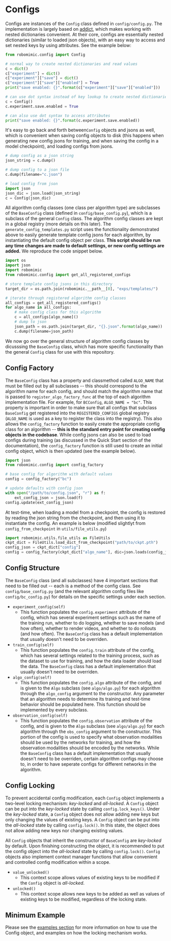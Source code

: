 # Configs

Configs are instances of the `Config` class defined in `config/config.py`. The implementation is largely based on [addict](https://github.com/mewwts/addict), which makes working with nested dictionaries convenient. At their core, configs are essentially nested dictionaries (similar to loaded json objects), with an easy way to access and set nested keys by using attributes. See the example below:

```python
from robomimic.config import Config

# normal way to create nested dictionaries and read values
c = dict()
c["experiment"] = dict()
c["experiment"]["save"] = dict()
c["experiment"]["save"]["enabled"] = True
print("save enabled: {}".format(c["experiment"]["save"]["enabled"]))

# can use dot syntax instead of key lookup to create nested dictionaries
c = Config()
c.experiment.save.enabled = True

# can also use dot syntax to access attributes
print("save enabled: {}".format(c.experiment.save.enabled))
```

It's easy to go back and forth between`Config` objects and jsons as well, which is convenient when saving config objects to disk (this happens when generating new config jsons for training, and when saving the config in a model checkpoint), and loading configs from jsons.

```python
# dump config as a json string
json_string = c.dump()

# dump config to a json file
c.dump(filename="c.json")

# load config from json
import json
json_dic = json.load(json_string)
c = Config(json_dic)
```

All algorithm config classes (one class per algorithm type) are subclasses of the `BaseConfig` class (defined in `config/base_config.py`), which is a subclass of the general `Config` class. The algorithm config classes are kept in a global registry (more details on this later). The `generate_config_templates.py` script uses the functionality demonstrated above to easily generate template config jsons for each algorithm, by instantiating the default config object per class. **This script should be run any time changes are made to default settings, or new config settings are added.** We reproduce the code snippet below.

```python
import os
import json
import robomimic
from robomimic.config import get_all_registered_configs

# store template config jsons in this directory
target_dir = os.path.join(robomimic.__path__[0], "exps/templates/")

# iterate through registered algorithm config classes
all_configs = get_all_registered_configs()
for algo_name in all_configs:
    # make config class for this algorithm
    c = all_configs[algo_name]()
    # dump to json
    json_path = os.path.join(target_dir, "{}.json".format(algo_name))
    c.dump(filename=json_path)
```

We now go over the general structure of algorithm config classes by dicusssing the `BaseConfig` class, which has more specific functionality than the general `Config` class for use with this repository. 

## Config Factory

The `BaseConfig` class has a property and classmethod called `ALGO_NAME` that must be filled out by all subclasses -- this should correspond to the algorithm name for each config, and should match the algorithm name that is passed to `register_algo_factory_func` at the top of each algorithm implementation file. For example, for `BCConfig`, `ALGO_NAME = "bc"`. This property is important in order to make sure that all configs that subclass `BaseConfig` get registered into the `REGISTERED_CONFIGS` global registry (`ALGO_NAME` is used as a key to register the class into the registry). This also allows the `config_factory` function to easily create the appropriate config class for an algorithm -- **this is the standard entry point for creating config objects in the codebase**. While config jsons can also be used to load configs during training (as discussed in the Quick Start section of the documentation), the `config_factory` function is still used to create an initial config object, which is then updated (see the example below).

```python
import json
from robomimic.config import config_factory

# base config for algorithm with default values
config = config_factory("bc")

# update defaults with config json
with open("/path/to/config.json", "r") as f:
    ext_config_json = json.load(f)
config.update(ext_config_json)
```

At test-time, when loading a model from a checkpoint, the config is restored by reading the json string from the checkpoint, and then using it to instantiate the config. An example is below (modified slightlyt from `config_from_checkpoint` in `utils/file_utils.py`)

```python
import robomimic.utils.file_utils as FileUtils
ckpt_dict = FileUtils.load_dict_from_checkpoint("path/to/ckpt.pth")
config_json = ckpt_dict["config"]
config = config_factory(ckpt_dict["algo_name"], dic=json.loads(config_json))
```

## Config Structure

The `BaseConfig` class (and all subclasses) have 4 important sections that need to be filled out -- each is a method of the config class. See `config/base_config.py` (and the relevant algorithm config files like `config/bc_config.py`) for details on the specific settings under each section.

- `experiment_config(self)`
  - This function populates the `config.experiment` attribute of the config, which has several experiment settings such as the name of the training run, whether to do logging, whether to save models (and how often), whether to render videos, and whether to do rollouts (and how often). The `BaseConfig` class has a default implementation that usually doesn't need to be overriden.
- `train_config(self)`
  - This function populates the `config.train` attribute of the config, which has several settings related to the training process, such as the dataset to use for training, and how the data loader should load the data. The `BaseConfig` class has a default implementation that usually doesn't need to be overriden.
- `algo_config(self)`
  - This function populates the `config.algo` attribute of the config, and is given to the `Algo` subclass (see `algo/algo.py`) for each algorithm through the `algo_config` argument to the constructor. Any parameter that an algorithm needs to determine its training and test-time behavior should be populated here. This function should be implemented by every subclass.
- `observation_config(self)`
  - This function populates the `config.observation` attribute of the config, and is given to the `Algo` subclass (see `algo/algo.py`) for each algorithm through the `obs_config` argument to the constructor. This portion of the config is used to specify what observation modalities should be used by the networks for training, and how the observation modalities should be encoded by the networks. While the `BaseConfig` class has a default implementation that usually doesn't need to be overriden, certain algorithm configs may choose to, in order to have seperate configs for different networks in the algorithm. 

## Config Locking

To prevent accidental config modification, each `Config` object implements a two-level locking mechanism: _key-locked_ and _all-locked_. A `Config` object can be put into the _key-locked_ state by calling `config.lock_keys()`. Under the _key-locked_  state, a `Config` object does not allow adding new keys but only changing the values of existing keys. A `Config` object can be put into the _all-locked_ state by calling `config.lock()`. In this state, the object does not allow adding new keys nor changing existing values.

All `Config` objects that inherit the constructor of `BaseConfig` are _key-locked_ by default. Upon finishing constructing the object, it is recommended to put the config object into the _all-locked_ state by calling `config.lock()`. `Config` objects also implement context manager functions that allow convenient and controlled config modification within a scope.

- `value_unlocked()`
  - This context scope allows values of existing keys to be modified if the `Config` object is _all-locked_.
- `unlocked()`
  - This context scope allows new keys to be added as well as values of existing keys to be modified, regardless of the locking state.

## Minimum Example

Please see the [examples section](../introduction/examples.html#config-example) for more information on how to use the Config object, and examples on how the locking mechanism works.
